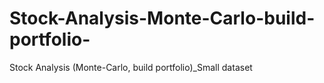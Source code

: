 # Stock-Analysis-Monte-Carlo-build-portfolio-
Stock Analysis (Monte-Carlo, build portfolio)_Small dataset
